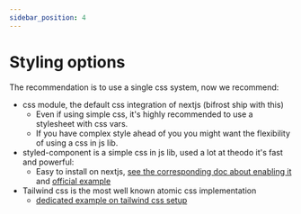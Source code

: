 ```yaml
---
sidebar_position: 4
---
```


# Styling options

The recommendation is to use a single css system, now we recommend:

-   css module, the default css integration of nextjs (bifrost ship with this)
    -   Even if using simple css, it's highly recommended to use a stylesheet with css vars.
    -   If you have complex style ahead of you you might want the flexibility of using a css in js lib.
-   styled-component is a simple css in js lib, used a lot at theodo it's fast and powerful:
    -   Easy to install on nextjs, [see the corresponding doc about enabling it](https://nextjs.org/docs/advanced-features/compiler#styled-components) and [official example](https://github.com/vercel/next.js/tree/canary/examples/with-styled-components)
-   Tailwind css is the most well known atomic css implementation
    -   [dedicated example on tailwind css setup](https://github.com/vercel/next.js/tree/canary/examples/with-tailwindcss)
